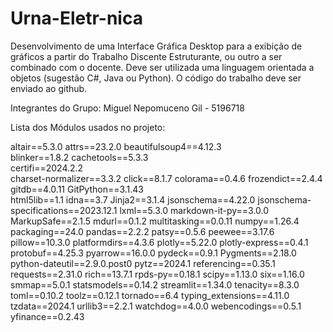 # Urna-Eletr-nica
Desenvolvimento de uma Interface Gráfica Desktop para a exibição de gráficos a partir do Trabalho Discente Estruturante, ou outro a ser combinado com o docente. Deve ser utilizada uma linguagem orientada a objetos (sugestão C#, Java ou Python). O código do trabalho deve ser enviado ao github. 


Integrantes do Grupo: Miguel Nepomuceno Gil - 5196718


Lista dos Módulos usados no projeto: 

altair==5.3.0
attrs==23.2.0
beautifulsoup4==4.12.3   
blinker==1.8.2
cachetools==5.3.3        
certifi==2024.2.2        
charset-normalizer==3.3.2
click==8.1.7
colorama==0.4.6
frozendict==2.4.4        
gitdb==4.0.11
GitPython==3.1.43        
html5lib==1.1
idna==3.7
Jinja2==3.1.4
jsonschema==4.22.0
jsonschema-specifications==2023.12.1
lxml==5.3.0
markdown-it-py==3.0.0
MarkupSafe==2.1.5
mdurl==0.1.2
multitasking==0.0.11
numpy==1.26.4
packaging==24.0
pandas==2.2.2
patsy==0.5.6
peewee==3.17.6
pillow==10.3.0
platformdirs==4.3.6
plotly==5.22.0
plotly-express==0.4.1
protobuf==4.25.3
pyarrow==16.0.0
pydeck==0.9.1
Pygments==2.18.0
python-dateutil==2.9.0.post0
pytz==2024.1
referencing==0.35.1
requests==2.31.0
rich==13.7.1
rpds-py==0.18.1
scipy==1.13.0
six==1.16.0
smmap==5.0.1
statsmodels==0.14.2
streamlit==1.34.0
tenacity==8.3.0
toml==0.10.2
toolz==0.12.1
tornado==6.4
typing_extensions==4.11.0
tzdata==2024.1
urllib3==2.2.1
watchdog==4.0.0
webencodings==0.5.1
yfinance==0.2.43
